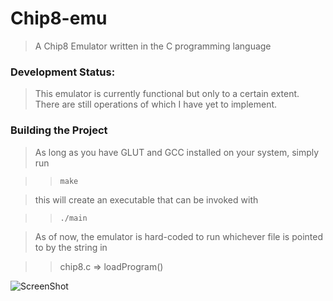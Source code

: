 Chip8-emu
========
> A Chip8 Emulator written in the C programming language

### Development Status: ###
> This emulator is currently functional but only to a certain extent. There are still operations of which I have yet to implement.

### Building the Project ###
> As long as you have GLUT and GCC installed on your system, simply run

> > `make`

> this will create an executable that can be invoked with

> > `./main`

> As of now, the emulator is hard-coded to run whichever file is pointed to by the string in 

> > chip8.c => loadProgram()

![ScreenShot](http://i.imgur.com/oAAj0cY.png)

